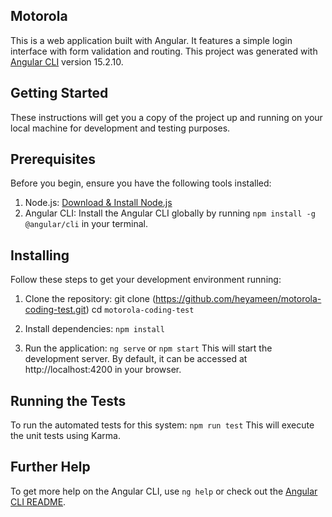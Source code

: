 ## Motorola
This is a web application built with Angular. It features a simple login interface with form validation and routing.
This project was generated with [Angular CLI](https://github.com/angular/angular-cli) version 15.2.10.

## Getting Started
These instructions will get you a copy of the project up and running on your local machine for development and testing purposes.

## Prerequisites
Before you begin, ensure you have the following tools installed:

1. Node.js: [Download & Install Node.js](https://nodejs.org/en/download/)
2. Angular CLI: Install the Angular CLI globally by running `npm install -g @angular/cli` in your terminal.

## Installing
Follow these steps to get your development environment running:

1. Clone the repository:
git clone (https://github.com/heyameen/motorola-coding-test.git)
cd `motorola-coding-test`

2. Install dependencies:
`npm install`

3. Run the application:
`ng serve` or `npm start`
This will start the development server. By default, it can be accessed at http://localhost:4200 in your browser.


## Running the Tests
To run the automated tests for this system:
`npm run test`
This will execute the unit tests using Karma.

## Further Help
To get more help on the Angular CLI, use `ng help` or check out the [Angular CLI README](https://github.com/angular/angular-cli/blob/main/README.md).


